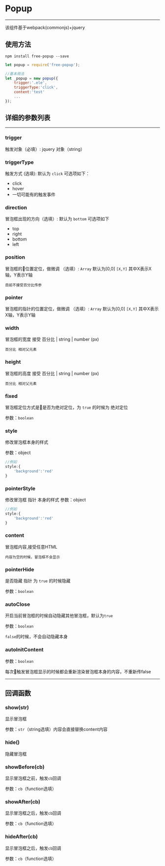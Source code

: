 # Popup
---------
该组件基于webpack(commonjs)+jquery


## 使用方法

`npm install free-popup --save`

```js
let popup = require('free-popup');

//基本用法
let _popup = new popup({
    trigger:'.ele',
    triggerType:'click',
    content:'test'
    ...
});
```

## 详细的参数列表
--------
### trigger 
触发对象（必填）: jquery 对象（string）

### triggerType
触发方式 (选填): 默认为 `click` 可选项如下：
- click
- hover
- 一切可能有的触发事件

### direction
冒泡框出现的方向（选填）: 默认为 `bottom` 可选项如下
- top
- right
- bottom 
- left

### position
冒泡框的位置定位，做微调 （选填）: `Array` 默认为[0,0]
`[X,Y]` 其中X表示X轴，Y表示Y轴

`目前不接受百分比传参`

### pointer
冒泡框的指针的位置定位，做微调 （选填）: `Array` 默认为[0,0]
`[X,Y]` 其中X表示X轴，Y表示Y轴

### width
冒泡框的宽度 接受 百分比 | string | number (px)

`百分比 相对父元素`

### height
冒泡框的高度 接受 百分比 | string | number (px)

`百分比 相对父元素`


### fixed
冒泡框定位方式是是否为绝对定位，为 `true` 的时候为 绝对定位

参数：`boolean` 

### style
修改冒泡框本身的样式

参数：object
```js
//例如
style:{
    'background':'red'
}
```

### pointerStyle
修改冒泡框 指针 本身的样式
参数：object
```js
//例如
style:{
    'background':'red'
}
```

### content
冒泡框内容,接受任意HTML

`内容为空的时候，冒泡框不会显示`

### pointerHide
是否隐藏 指针 为 `true` 的时候隐藏

参数：`boolean` 

### autoClose
开启当前冒泡框的时候自动隐藏其他冒泡框，默认为`true`

参数：`boolean` 

`false`的时候，不会自动隐藏本身

### autoInitContent

参数：`boolean` 

每次触发冒泡框显示的时候都会重新渲染冒泡框本身的内容，不重新传false

---------

## 回调函数

### show(str)
显示冒泡框

参数：`str`（string选填）内容会直接替换content内容

### hide()
隐藏冒泡框

### showBefore(cb)

显示冒泡框之前，触发`cb`回调

参数：`cb`（function选填）

### showAfter(cb)

显示冒泡框之后，触发`cb`回调

参数：`cb`（function选填）

### hideAfter(cb)

显示冒泡框之后，触发`cb`回调

参数：`cb`（function选填）
